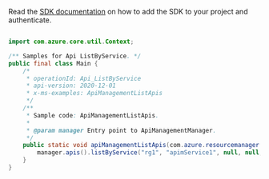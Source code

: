 Read the [SDK documentation](https://github.com/Azure/azure-sdk-for-java/blob/azure-resourcemanager-apimanagement_1.0.0-beta.2/sdk/apimanagement/azure-resourcemanager-apimanagement/README.md) on how to add the SDK to your project and authenticate.

```java

import com.azure.core.util.Context;

/** Samples for Api ListByService. */
public final class Main {
    /*
     * operationId: Api_ListByService
     * api-version: 2020-12-01
     * x-ms-examples: ApiManagementListApis
     */
    /**
     * Sample code: ApiManagementListApis.
     *
     * @param manager Entry point to ApiManagementManager.
     */
    public static void apiManagementListApis(com.azure.resourcemanager.apimanagement.ApiManagementManager manager) {
        manager.apis().listByService("rg1", "apimService1", null, null, null, null, null, Context.NONE);
    }
}
```
